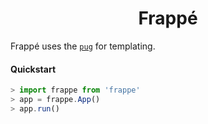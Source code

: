 <div align="center">
    <h1>Frappé</h1>
</div>

<div align="justify">
    Frappé uses the <a href="https://pugjs.org"><code>pug</code></a> for templating.
</div>

#### Quickstart
```js
> import frappe from 'frappe'
> app = frappe.App()
> app.run()
```